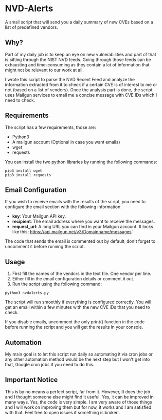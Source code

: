 # NVD-Alerts
A small script that will send you a daily summary of new CVEs based on a list of predefined vendors.

## Why?

Part of my daily job is to keep an eye on new vulnerabilities and part of that is sifting through the NIST NVD feeds. Going through those feeds can be exhausting and time-consuming as they contain a lot of information that might not be relevant to our work at all.

I wrote this script to parse the NVD Recent Feed and analyze the information extracted from it to check if a certain CVE is of interest to me or not (based on a list of vendors). Once the analysis part is done, the script uses Mailgun services to email me a concise message with CVE IDs which I need to check.

## Requirements

The script has a few requirements, those are:

- Python3
- A mailgun account (Optional in case you want emails)
- wget
- requests

You can install the two python libraries by running the following commands:

```
pip3 install wget
pip3 install requests
```

## Email Configuration

If you wish to receive emails with the results of the script, you need to configure the email section with the following information:

- **key**: Your Mailgun API key.
- **recipient**: The email address where you want to receive the messages.
- **request_url**: A long URL you can find in your Mailgun account. It looks like this: https://api.mailgun.net/v3/Domainname/messages'

The code that sends the email is commented out by default, don't forget to uncomment it before running the script.

## Usage

1. First fill the names of the vendors in the text file. One vendor per line.
2. Either fill in the email configuration details or comment it out.
3. Run the script using the following command:

```
python3 nvdalerts.py
```

The script will run smoothly if everything is configured correctly. You will get an email within a few minutes with the new CVE IDs that you need to check. 

If you disable emails, uncomment the only print() function in the code before running the script and you will get the results in your console.

## Automation

My main goal is to let this script run daily so automating it via cron jobs or any other automation method would be the next step but I won't get into that, Google cron jobs if you need to do this.

## Important Notice

This is by no means a perfect script, far from it. However, It does the job and I thought someone else might find it useful. Yes, it can be improved in many ways. Yes, the code is very simple. I am very aware of those things and I will work on improving them but for now, it works and I am satisfied with that. Feel free to open issues if something is broken.
